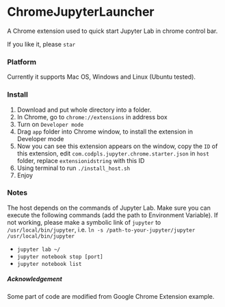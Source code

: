 # ChromeJupyterLauncher
 A Chrome extension used to quick start Jupyter Lab in chrome control bar.
 
 If you like it, please `star`

### Platform
Currently it supports Mac OS, Windows and Linux (Ubuntu tested).


### Install
1. Download and put whole directory into a folder.
2. In Chrome, go to `chrome://extensions` in address box
3. Turn on `Developer mode`
4. Drag `app` folder into Chrome window, to install the extension in Developer mode
5. Now you can see this extension appears on the window, copy the `ID` of this extension, edit `com.codpls.jupyter.chrome.starter.json` in `host` folder, replace `extensionidstring` with this ID
6. Using terminal to run `./install_host.sh`
7. Enjoy


### Notes
The host depends on the commands of Jupyter Lab. Make sure you can execute the following commands (add the path to Environment Variable).
If not working, please make a symbolic link of `jupyter` to `/usr/local/bin/jupyter`, i.e. `ln -s /path-to-your-jupyter/jupyter /usr/local/bin/jupyter`

* `jupyter lab ~/`
* `jupyter notebook stop [port]`
* `jupyter notebook list`












##### Acknowledgement
Some part of code are modified from Google Chrome Extension example.


